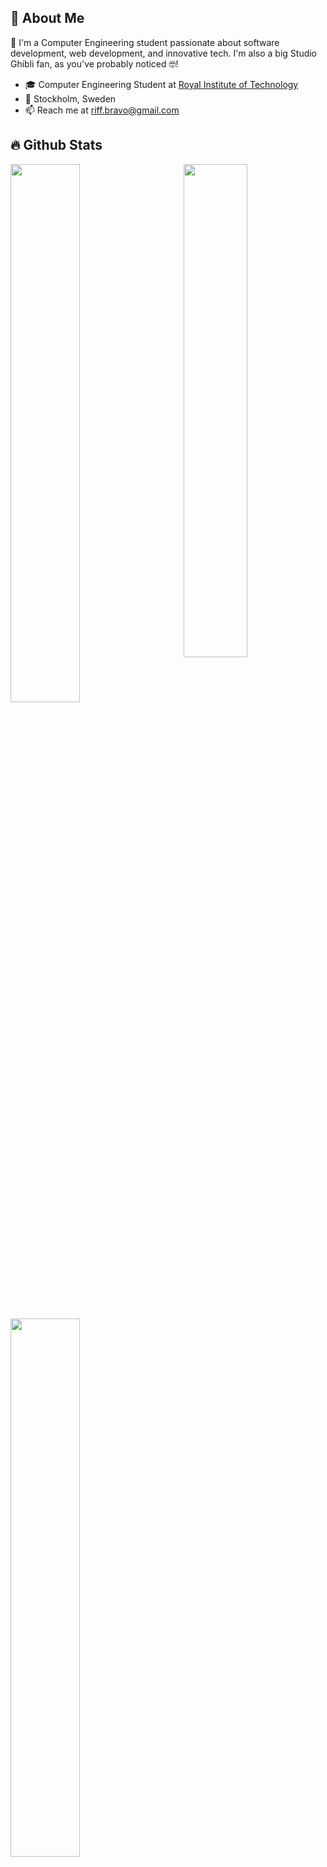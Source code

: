 ## 📜 About Me

👋 I'm a Computer Engineering student passionate about software development, web development, and innovative tech. I'm also a big Studio Ghibli fan, as you've probably noticed 🤓!

- 🎓 Computer Engineering Student at [Royal Institute of Technology](https://www.kth.se/en)
- 📍 Stockholm, Sweden
- 📫 Reach me at riff.bravo@gmail.com

## 🔥 Github Stats

<img align="right" width="45%" padding="0" src="https://i.imgur.com/3yTCVeB.jpeg"/>

<a href="https://github.com/DippiBtw"><img width="47%" src="https://github-readme-stats.vercel.app/api?username=DippiBtw&theme=radical&title_color=00d9a1&text_color=00f0e0&icon_color=00d9a1"></a>

<a href="https://github.com/DippiBtw">
  <img width="47%" src="http://github-readme-streak-stats.herokuapp.com/?user=DippiBtw&theme=radical&date_format=M%20j%5B%2C%20Y%5D&ring=00d9a1&fire=00d9a1&currStreakNum=ffffff&currStreakLabel=00d9a1&sideNums=00f0e0&sideLabels=00d9a1&dates=ffffff&stroke=00d9a1">
</a>

<p></p>

<img width="47%" src="https://i.imgur.com/PyOesgm.gif">
